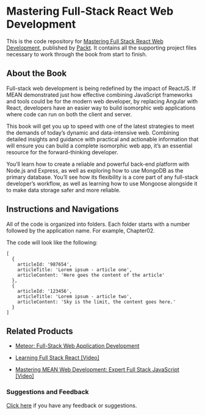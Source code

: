# Mastering Full-Stack React Web Development

This is the code repository for [Mastering Full Stack React Web Development](https://www.packtpub.com/web-development/mastering-full-stack-react-web-development?utm_source=github&utm_medium=repository&utm_campaign=9781786461766), published by [Packt](www.packtpub.com). It contains all the supporting project files necessary to work through the book from start to finish.

## About the Book
Full-stack web development is being redefined by the impact of ReactJS. If MEAN demonstrated just how effective combining JavaScript frameworks and tools could be for the modern web developer, by replacing Angular with React, developers have an easier way to build isomorphic web applications where code can run on both the client and server.

This book will get you up to speed with one of the latest strategies to meet the demands of today’s dynamic and data-intensive web. Combining detailed insights and guidance with practical and actionable information that will ensure you can build a complete isomorphic web app, it’s an essential resource for the forward-thinking developer.

You’ll learn how to create a reliable and powerful back-end platform with Node.js and Express, as well as exploring how to use MongoDB as the primary database. You’ll see how its flexibility is a core part of any full-stack developer’s workflow, as well as learning how to use Mongoose alongside it to make data storage safer and more reliable.

## Instructions and Navigations
All of the code is organized into folders. Each folder starts with a number followed by the application name. For example, Chapter02.



The code will look like the following:
```
[
  {
    articleId: '987654',
    articleTitle: 'Lorem ipsum - article one',
    articleContent: 'Here goes the content of the article'
  },
  {
    articleId: '123456',
    articleTitle: 'Lorem ipsum - article two',
    articleContent: 'Sky is the limit, the content goes here.'
  }
]
```

## Related Products
* [Meteor: Full-Stack Web Application Development](https://www.packtpub.com/web-development/meteor-full-stack-web-application-development?utm_source=github&utm_medium=repository&utm_campaign=9781787287754)

* [Learning Full Stack React [Video]](https://www.packtpub.com/web-development/learning-full-stack-react-video?utm_source=github&utm_medium=repository&utm_campaign=9781787121348)

* [Mastering MEAN Web Development: Expert Full Stack JavaScript [Video]](https://www.packtpub.com/web-development/mastering-mean-web-development-expert-full-stack-javascript-video?utm_source=github&utm_medium=repository&utm_campaign=9781785882159)
### Suggestions and Feedback
[Click here](https://docs.google.com/forms/d/e/1FAIpQLSe5qwunkGf6PUvzPirPDtuy1Du5Rlzew23UBp2S-P3wB-GcwQ/viewform) if you have any feedback or suggestions.
